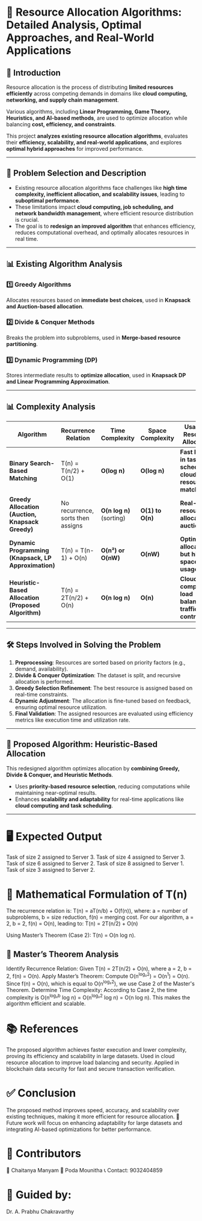 # 📌 Resource Allocation Algorithms: Detailed Analysis, Optimal Approaches, and Real-World Applications

## 📜 Introduction
Resource allocation is the process of distributing **limited resources efficiently** across competing demands in domains like **cloud computing, networking, and supply chain management**.

Various algorithms, including **Linear Programming, Game Theory, Heuristics, and AI-based methods**, are used to optimize allocation while balancing **cost, efficiency, and constraints**.

This project **analyzes existing resource allocation algorithms**, evaluates their **efficiency, scalability, and real-world applications**, and explores **optimal hybrid approaches** for improved performance.

---

## 🎯 Problem Selection and Description
- Existing resource allocation algorithms face challenges like **high time complexity, inefficient allocation, and scalability issues**, leading to **suboptimal performance**.
- These limitations impact **cloud computing, job scheduling, and network bandwidth management**, where efficient resource distribution is crucial.
- The goal is to **redesign an improved algorithm** that enhances efficiency, reduces computational overhead, and optimally allocates resources in real time.

---

## 📊 Existing Algorithm Analysis

### 1️⃣ Greedy Algorithms
Allocates resources based on **immediate best choices**, used in **Knapsack and Auction-based allocation**.

### 2️⃣ Divide & Conquer Methods
Breaks the problem into subproblems, used in **Merge-based resource partitioning**.

### 3️⃣ Dynamic Programming (DP)
Stores intermediate results to **optimize allocation**, used in **Knapsack DP and Linear Programming Approximation**.

---

## 📊 Complexity Analysis

| **Algorithm** | **Recurrence Relation** | **Time Complexity** | **Space Complexity** | **Usage in Resource Allocation** |
| ---------------------------------------------------- | --------------------------------- | ------------------------ | -------------------- | ----------------------------------------------------------- |
| **Binary Search-Based Matching** | T(n) = T(n/2) + O(1)              | **O(log n)** | **O(log n)** | **Fast lookup in task scheduling, cloud resource matching** |
| **Greedy Allocation (Auction, Knapsack Greedy)** | No recurrence, sorts then assigns | **O(n log n)** (sorting) | **O(1) to O(n)** | **Real-time resource allocation, auctions** |
| **Dynamic Programming (Knapsack, LP Approximation)** | T(n) = T(n-1) + O(n)              | **O(n²) or O(nW)** | **O(nW)** | **Optimal allocation but high space usage** |
| **Heuristic-Based Allocation (Proposed Algorithm)** | T(n) = 2T(n/2) + O(n)             | **O(n log n)** | **O(n)** | **Cloud computing, load balancing, traffic control** |

---

## 🛠️ Steps Involved in Solving the Problem

1. **Preprocessing**: Resources are sorted based on priority factors (e.g., demand, availability).
2. **Divide & Conquer Optimization**: The dataset is split, and recursive allocation is performed.
3. **Greedy Selection Refinement**: The best resource is assigned based on real-time constraints.
4. **Dynamic Adjustment**: The allocation is fine-tuned based on feedback, ensuring optimal resource utilization.
5. **Final Validation**: The assigned resources are evaluated using efficiency metrics like execution time and utilization rate.

---

## 🚀 Proposed Algorithm: **Heuristic-Based Allocation**
This redesigned algorithm optimizes allocation by **combining Greedy, Divide & Conquer, and Heuristic Methods**.
- Uses **priority-based resource selection**, reducing computations while maintaining near-optimal results.
- Enhances **scalability and adaptability** for real-time applications like **cloud computing and task scheduling**.

---




# 🖥️ Expected Output
Task of size 2 assigned to Server 3.
Task of size 4 assigned to Server 3.
Task of size 6 assigned to Server 2.
Task of size 8 assigned to Server 1.
Task of size 3 assigned to Server 2.



# 📐 Mathematical Formulation of T(n)
The recurrence relation is:
T(n) = aT(n/b) + O(f(n)), where:
a = number of subproblems,
b = size reduction,
f(n) = merging cost.
For our algorithm, a = 2, b = 2, f(n) = O(n), leading to:
T(n) = 2T(n/2) + O(n)

Using Master’s Theorem (Case 2):
T(n) = O(n log n).

## 🔬 Master’s Theorem Analysis
Identify Recurrence Relation: Given T(n) = 2T(n/2) + O(n),
where a = 2, b = 2, f(n) = O(n).
Apply Master’s Theorem:
Compute O(n<sup>log₂2</sup>) = O(n<sup>1</sup>) = O(n).
Since f(n) = O(n), which is equal to O(n<sup>log₂2</sup>), we use Case 2 of the Master's Theorem.
Determine Time Complexity:
According to Case 2, the time complexity is O(n<sup>log₂b</sup> log n) = O(n<sup>log₂2</sup> log n) = O(n log n). This makes the algorithm efficient and scalable.

# 📚 References
The proposed algorithm achieves faster execution and lower complexity, proving its efficiency and scalability in large datasets.
Used in cloud resource allocation to improve load balancing and security.
Applied in blockchain data security for fast and secure transaction verification.

# ✅ Conclusion
The proposed method improves speed, accuracy, and scalability over existing techniques, making it more efficient for resource allocation.
🔹 Future work will focus on enhancing adaptability for large datasets and integrating AI-based optimizations for better performance.

# 📌 Contributors
🔹 Chaitanya Manyam
🔹 Poda Mounitha
📞 Contact: 9032404859

# 📌 Guided by:
Dr. A. Prabhu Chakravarthy

